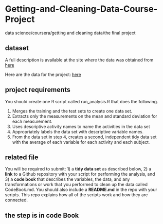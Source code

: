 # Getting-and-Cleaning-Data-Course-Project
data science/coursera/getting and cleaning data/the final project

## dataset
A full description is available at the site where the data was obtained from [here](http://archive.ics.uci.edu/ml/datasets/Human+Activity+Recognition+Using+Smartphones) 

Here are the data for the project: [here](https://d396qusza40orc.cloudfront.net/getdata%2Fprojectfiles%2FUCI%20HAR%20Dataset.zip)


## project requirements
You should create one R script called run_analysis.R that does the following. 
1. Merges the training and the test sets to create one data set.
2. Extracts only the measurements on the mean and standard deviation for each measurement. 
3. Uses descriptive activity names to name the activities in the data set
4. Appropriately labels the data set with descriptive variable names. 
5. From the data set in step 4, creates a second, independent tidy data set with the average of each variable for each activity and each subject.

## related file
You will be required to submit: 1) a **tidy data set** as described below, 2) a **link** to a Github repository with your script for performing the analysis, and 3) a **code book** that describes the variables, the data, and any transformations or work that you performed to clean up the data called CodeBook.md. You should also include a **README.md** in the repo with your scripts. This repo explains how all of the scripts work and how they are connected.


## the step is in code Book
